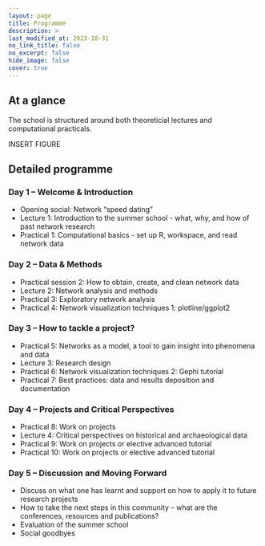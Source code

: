 ```yaml
---
layout: page
title: Programme
description: >
last_modified_at: 2023-10-31
no_link_title: false 
no_excerpt: false 
hide_image: false
cover: true
---
```


##  At a glance

The school is structured around both theoreticial lectures and computational practicals. 

INSERT FIGURE

##  Detailed programme

### Day 1 – Welcome & Introduction 

* Opening social: Network “speed dating”
* Lecture 1: Introduction to the summer school - what, why, and how of past network research
* Practical 1: Computational basics - set up R, workspace, and read network data

### Day 2 – Data & Methods

*	Practical session 2: How to obtain, create, and clean network data 
*	Lecture 2: Network analysis and methods
*	Practical 3: Exploratory network analysis 
*	Practical 4: Network visualization techniques 1: plotline/ggplot2 

### Day 3 – How to tackle a project?

*	Practical 5: Networks as a model, a tool to gain insight into phenomena and data
*	Lecture 3: Research design <!-- Group of lectures share their experiences followed by a Q & A -->
*	Practical 6: Network visualization techniques 2: Gephi tutorial 
*	Practical 7: Best practices: data and results deposition and documentation <!-- Introduction to individual / group projects -->

### Day 4 – Projects and Critical Perspectives 

*	Practical 8: Work on projects
*	Lecture 4: Critical perspectives on historical and archaeological data <!-- Reflections on previous days content--> 
*	Practical 9: Work on projects or elective advanced tutorial
*	Practical 10: Work on projects or elective advanced tutorial 

### Day 5 – Discussion and Moving Forward

*	Discuss on what one has learnt and support on how to apply it to future research projects
*	How to take the next steps in this community – what are the conferences, resources and publications? 
*	Evaluation of the summer school
*	Social goodbyes 
